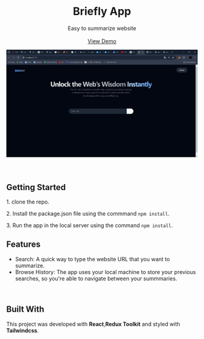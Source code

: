 

<a name="readme-top"></a>
<!-- PROJECT LOGO -->
<br />
<div align="center">

  <h1 align="center">Briefly App</h1>

  <p align="center">
    Easy to summarize website
    <br />
    <br />
    <a href="https://github.com/Sachidananda-17/article-summariser/blob/main/images/test-1.png" target="_blank">View Demo</a>
  </p>
</div>

<!-- ABOUT THE PROJECT -->
<div align = "center">
  <img src= " https://github.com/Sachidananda-17/article-summariser/blob/main/images/test-1.png">
</div>
<br/>
<br />

<!-- GETTING STARTED -->
## <strong>Getting Started</strong>

1\.   clone the repo.

2\.   Install the package.json file using the commmand  `npm install`.

3\.   Run the app in the local server using the command `npm install`.




## <strong>Features</strong>

- Search: A quick way to type the website URL that you want to summarize.
- Browse History: The app uses your local machine to store your previous searches, so you're able to navigate between your summmaries.

<br/>

## <strong>Built With</strong>

This project was developed with <strong>React</strong>,<strong>Redux Toolkit</strong> and styled with <strong>Tailwindcss</strong>. 

<br/>
<!-- CONTACT -->

